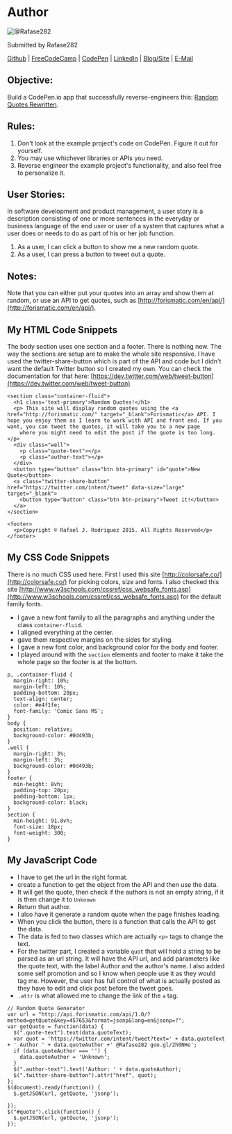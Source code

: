 # Author
![@Rafase282](https://avatars0.githubusercontent.com/Rafase282?&s=128)

Submitted by Rafase282

[Github](https://github.com/Rafase282) | [FreeCodeCamp](http://www.freecodecamp.com/rafase282) | [CodePen](http://codepen.io/Rafase282/) | [LinkedIn](https://www.linkedin.com/in/rafase282) | [Blog/Site](https://rafase282.wordpress.com/) | [E-Mail](mailto:rafase282@gmail.com)

## Objective:
Build a CodePen.io app that successfully reverse-engineers this: [Random Quotes Rewritten](http://codepen.io/AdventureBear/full/vEoVMw).

## Rules:
1. Don't look at the example project's code on CodePen. Figure it out for yourself.
2. You may use whichever libraries or APIs you need.
3. Reverse engineer the example project's functionality, and also feel free to personalize it.

## User Stories:
In software development and product management, a user story is a description consisting of one or more sentences in the everyday or business language of the end user or user of a system that captures what a user does or needs to do as part of his or her job function.
1. As a user, I can click a button to show me a new random quote.
2. As a user, I can press a button to tweet out a quote.

## Notes:
Note that you can either put your quotes into an array and show them at random, or use an API to get quotes, such as [http://forismatic.com/en/api/](http://forismatic.com/en/api/).

## My HTML Code Snippets
The body section uses one section and a footer. There is nothing new. The way the sections are setup are to make the whole site responsive. I have used the twitter-share-button which is part of the API and code but I didn't want the default Twitter button so I created my own. You can check the documentation for that here: [https://dev.twitter.com/web/tweet-button](https://dev.twitter.com/web/tweet-button)

```
<section class="container-fluid">
  <h1 class='text-primary'>Random Quotes!</h1>
  <p> This site will display random quotes using the <a href="http://forismatic.com/" target="_blank">Forismatic</a> API. I hope you enjoy them as I learn to work with API and front end. If you want, you can tweet the quotes, it will take you to a new page
    where you might need to edit the post if the quote is too long.</p>
  <div class="well">
    <p class="quote-text"></p>
    <p class="author-text"></p>
  </div>
  <button type="button" class="btn btn-primary" id="quote">New Quote</button>
  <a class="twitter-share-button" href="https://twitter.com/intent/tweet" data-size="large" target="_blank">
    <button type="button" class="btn btn-primary">Tweet it!</button>
  </a>
</section>

<footer>
  <p>Copyright © Rafael J. Rodriguez 2015. All Rights Reserved</p>
</footer>
```

## My CSS Code Snippets
There is no much CSS used here. First I used this site [http://colorsafe.co/](http://colorsafe.co/) for picking colors, size and fonts. I also checked this site [http://www.w3schools.com/cssref/css_websafe_fonts.asp](http://www.w3schools.com/cssref/css_websafe_fonts.asp) for the default family fonts.
- I gave a new font family to all the paragraphs and anything under the class `container-fluid`.
- I aligned everything at the center.
- gave them respective margins on the sides for styling.
- I gave a new font color, and background color for the body and footer.
- I played around with the `section` elements and footer to make it take the whole page so the footer is at the bottom.

```
p, .container-fluid {
  margin-right: 10%;
  margin-left: 10%;
  padding-bottom: 20px;
  text-align: center;
  color: #e4f1fe;
  font-family: 'Comic Sans MS';
}
body {
  position: relative;
  background-color: #0d493b;
}
.well {
  margin-right: 3%;
  margin-left: 3%;
  background-color: #0d493b;
}
footer {
  min-height: 8vh;
  padding-top: 20px;
  padding-bottom: 1px;
  background-color: black;
}
section {
  min-height: 91.8vh;
  font-size: 18px;
  font-weight: 300;
}
```

## My JavaScript Code
- I have to get the url in the right format.
- create a function to get the object from the API and then use the data.
- It will get the quote, then check if the authors is not an empty string, if it is then change it to `Unknown`
- Return that author.
- I also have it generate a random quote when the page finishes loading.
- When you click the button, there is a function that calls the API to get the data.
- The data is fed to two classes which are actually `<p>` tags to change the text.
- For the twitter part, I created a variable `quot` that will hold a string to be parsed as an url string. It will have the API url, and add parameters like the quote text, with the label Author and the author's name. I also added some self promotion and so I know when people use it as they would tag me. However, the user has full control of what is actually posted as they have to edit and click post before the tweet goes.
- `.attr` is what allowed me to change the link of the `a` tag.

```
// Random Quote Generator
var url = "http://api.forismatic.com/api/1.0/?method=getQuote&key=457653&format=jsonp&lang=en&jsonp=?";
var getQuote = function(data) {
  $(".quote-text").text(data.quoteText);
  var quot = 'https://twitter.com/intent/tweet?text=' + data.quoteText + ' Author ' + data.quoteAuthor +' @Rafase282 goo.gl/2h0NHo';
  if (data.quoteAuthor === '') {
    data.quoteAuthor = 'Unknown';
  }
  $(".author-text").text('Author: ' + data.quoteAuthor);
  $(".twitter-share-button").attr("href", quot);
};
$(document).ready(function() {
  $.getJSON(url, getQuote, 'jsonp');

});
$("#quote").click(function() {
  $.getJSON(url, getQuote, 'jsonp');
});
```
